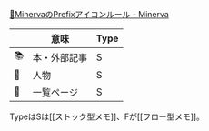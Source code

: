 [📓MinervaのPrefixアイコンルール - Minerva](https://minerva.mamansoft.net/%F0%9F%93%93%E3%83%AB%E3%83%BC%E3%83%AB/%F0%9F%93%93Minerva%E3%81%AEPrefix%E3%82%A2%E3%82%A4%E3%82%B3%E3%83%B3%E3%83%AB%E3%83%BC%E3%83%AB)

|     | 意味         | Type |
| --- | ------------ | ---- |
| 📚  | 本・外部記事 | S    |
| 👤  | 人物         | S    |
| 📒  | 一覧ページ   | S     |

TypeはSは[[ストック型メモ]]、Fが[[フロー型メモ]]。